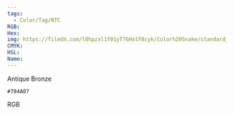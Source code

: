```yaml
---
tags:
  - Color/Tag/NTC
RGB:
Hex:
img: https://filedn.com/l0hpzxl1f01yT7GHxtF8cyk/Color%20Snake/standard_csv_to_svg/704A07.svg
CMYK:
HSL:
Name:
---
```

Antique Bronze
```palette
#704A07
```
RGB
